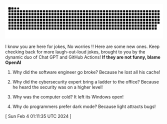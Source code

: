 <picture>
  <source media="(prefers-color-scheme: dark)" srcset="https://raw.githubusercontent.com/platane/platane/output/github-contribution-grid-snake-dark.svg">
  <source media="(prefers-color-scheme: light)" srcset="https://raw.githubusercontent.com/platane/platane/output/github-contribution-grid-snake.svg">
  <img alt="github contribution grid snake animation" src="https://raw.githubusercontent.com/platane/platane/output/github-contribution-grid-snake.svg">
</picture>


I know you are here for jokes, No worries !!
Here are some new ones. Keep checking back for more laugh-out-loud jokes, brought to you by the dynamic duo of Chat GPT and GitHub Actions! __If they are not funny, blame OpenAI__
 
1. Why did the software engineer go broke? Because he lost all his cache!

2. Why did the cybersecurity expert bring a ladder to the office? Because he heard the security was on a higher level!

3. Why was the computer cold? It left its Windows open!

4. Why do programmers prefer dark mode? Because light attracts bugs!
 
[ 
Sun Feb  4 01:11:35 UTC 2024
 ]
